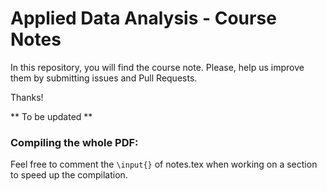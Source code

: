 # Applied Data Analysis - Course Notes

In this repository, you will find the course note. Please, help us improve them by submitting issues and Pull Requests. 

Thanks!
 
** To be updated **


### Compiling the whole PDF:

Feel free to comment the ```\input{}``` of notes.tex when working on a section to speed up the compilation.
